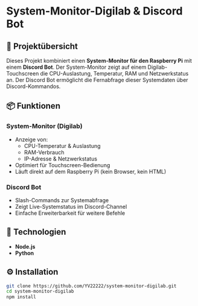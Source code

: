# System-Monitor-Digilab & Discord Bot

## 🔧 Projektübersicht

Dieses Projekt kombiniert einen **System-Monitor für den Raspberry Pi** mit einem **Discord Bot**. Der System-Monitor zeigt auf einem Digilab-Touchscreen die CPU-Auslastung, Temperatur, RAM und Netzwerkstatus an. Der Discord Bot ermöglicht die Fernabfrage dieser Systemdaten über Discord-Kommandos.

## 📦 Funktionen

### System-Monitor (Digilab)
- Anzeige von:
  - CPU-Temperatur & Auslastung
  - RAM-Verbrauch
  - IP-Adresse & Netzwerkstatus
- Optimiert für Touchscreen-Bedienung
- Läuft direkt auf dem Raspberry Pi (kein Browser, kein HTML)

### Discord Bot
- Slash-Commands zur Systemabfrage
- Zeigt Live-Systemstatus im Discord-Channel
- Einfache Erweiterbarkeit für weitere Befehle

## 🚀 Technologien
- **Node.js**
- **Python**

## ⚙️ Installation

```bash
git clone https://github.com/YV22222/system-monitor-digilab.git
cd system-monitor-digilab
npm install

